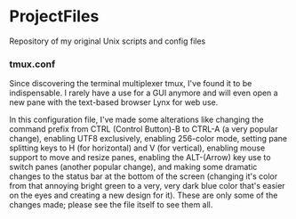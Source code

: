# ProjectFiles
Repository of my original Unix scripts and config files

### tmux.conf
Since discovering the terminal multiplexer tmux, I've found it to be indispensable. I rarely have a use for a GUI anymore and will even open a new pane with the text-based browser Lynx for web use.

In this configuration file, I've made some alterations like changing the command prefix from CTRL (Control Button)-B to CTRL-A (a very popular change), enabling UTF8 exclusively, enabling 256-color mode, setting pane splitting keys to H (for horizontal) and V (for vertical), enabling mouse support to move and resize panes, enabling the ALT-(Arrow) key use to switch panes (another popular change), and making some dramatic changes to the status bar at the bottom of the screen (changing it's color from that annoying bright green to a very, very dark blue color that's easier on the eyes and creating a new design for it). These are only some of the changes made; please see the file itself to see them all.
